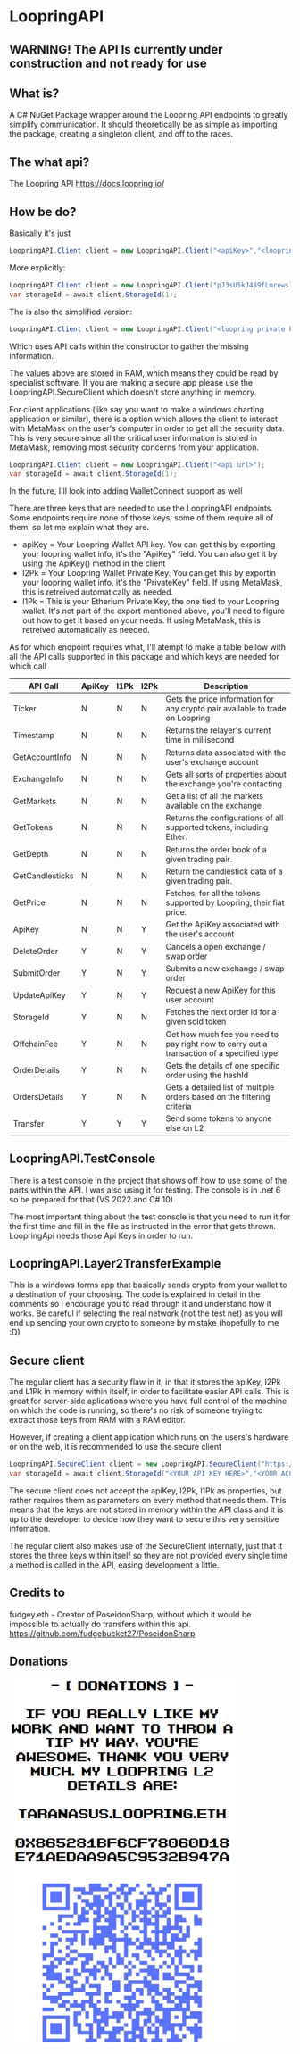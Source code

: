 # LoopringAPI


## WARNING! The API Is currently under construction and not ready for use

## What is?

A C# NuGet Package wrapper around the Loopring API endpoints to greatly simplify communication. It should theoretically be as simple as importing the package, creating a singleton client, and off to the races. 

## The what api?

The Loopring API https://docs.loopring.io/

## How be do?

Basically it's just

```csharp
LoopringAPI.Client client = new LoopringAPI.Client("<apiKey>","<loopring private key>","<ethereum private key>",<account id>, "<ethreum public address>", "<api url>");
```

More explicitly:

```csharp
LoopringAPI.Client client = new LoopringAPI.Client("pJ3sU5kJ489fLmrewslkreownsbTunMK9fcusikhK6tn5nEDY4vvkWg8PgV2R","0x444444444444444444444444444444444444444444444444444444444444444","0x5555555555555555555555555555555555555555555555555555555555555555", 1, "0x6666666666666666666666666666666666666666", "https://uat2.loopring.io/");
var storageId = await client.StorageId(1);
```

The is also the simplified version:
```csharp
LoopringAPI.Client client = new LoopringAPI.Client("<loopring private key>","<ethereum private key>","<api url>");
```
Which uses API calls within the constructor to gather the missing information. 

The values above are stored in RAM, which means they could be read by specialist software. If you are making a secure app please use the LoopringAPI.SecureClient which doesn't store anything in memory. 

For client applications (like say you want to make a windows charting application or similar), there is a option which allows the client to interact with MetaMask on the user's computer in order to get all the security data. This is very secure since all the critical user information is stored in MetaMask, removing most security concerns from your application.
```csharp
LoopringAPI.Client client = new LoopringAPI.Client("<api url>");
var storageId = await client.StorageId(1);
```
In the future, I'll look into adding WalletConnect support as well

There are three keys that are needed to use the LoopringAPI endpoints. Some endpoints require none of those keys, some of them require all of them, so let me explain what they are.

- apiKey = Your Loopring Wallet API key. You can get this by exporting your loopring wallet info, it's the "ApiKey" field. You can also get it by using the ApiKey() method in the client
- l2Pk = Your Loopring Wallet Private Key. You can get this by exportin your loopring wallet info, it's the "PrivateKey" field. If using MetaMask, this is retreived automatically as needed.
- l1Pk = This is your Etherium Private Key, the one tied to your Loopring wallet. It's not part of the export mentioned above, you'll need to figure out how to get it based on your needs. If using MetaMask, this is retreived automatically as needed.

As for which endpoint requires what, I'll atempt to make a table bellow with all the API calls supported in this package and which keys are needed for which call

|API Call|ApiKey|l1Pk|l2Pk|Description
|-|-|-|-|-|
|Ticker|N|N|N|Gets the price information for any crypto pair available to trade on Loopring|
|Timestamp|N|N|N|Returns the relayer's current time in millisecond
|GetAccountInfo|N|N|N|Returns data associated with the user's exchange account
|ExchangeInfo|N|N|N|Gets all sorts of properties about the exchange you're contacting
|GetMarkets|N|N|N|Get a list of all the markets available on the exchange
|GetTokens|N|N|N|Returns the configurations of all supported tokens, including Ether.
|GetDepth|N|N|N|Returns the order book of a given trading pair.
|GetCandlesticks|N|N|N|Return the candlestick data of a given trading pair.
|GetPrice|N|N|N|Fetches, for all the tokens supported by Loopring, their fiat price.
|ApiKey|N|N|Y|Get the ApiKey associated with the user's account
|DeleteOrder|Y|N|Y|Cancels a open exchange / swap order
|SubmitOrder|Y|N|Y|Submits a new exchange / swap order
|UpdateApiKey|Y|N|Y|Request a new ApiKey for this user account
|StorageId|Y|N|N|Fetches the next order id for a given sold token
|OffchainFee|Y|N|N|Get how much fee you need to pay right now to carry out a transaction of a specified type
|OrderDetails|Y|N|N|Gets the details of one specific order using the hashId
|OrdersDetails|Y|N|N|Gets a detailed list of multiple orders based on the filtering criteria
|Transfer|Y|Y|Y|Send some tokens to anyone else on L2

## LoopringAPI.TestConsole

There is a test console in the project that shows off how to use some of the parts within the API. I was also using it for testing. The console is in .net 6 so be prepared for that (VS 2022 and C# 10)

The most important thing about the test console is that you need to run it for the first time and fill in the file as instructed in the error that gets thrown. LoopringApi needs those Api Keys in order to run.

## LoopringAPI.Layer2TransferExample

This is a windows forms app that basically sends crypto from your wallet to a destination of your choosing. The code is explained in detail in the comments so I encourage you to read through it and understand how it works. Be careful if selecting the real network (not the test net) as you will end up sending your own crypto to someone by mistake (hopefully to me :D)

## Secure client

The regular client has a security flaw in it, in that it stores the apiKey, l2Pk and L1Pk in memory within itself, in order to facilitate easier API calls. This is great for server-side aplications where you have full control of the machine on which the code is running, so there's no risk of someone trying to extract those keys from RAM with a RAM editor.

However, if creating a client application which runs on the users's hardware or on the web, it is recommended to use the secure client

```csharp
LoopringAPI.SecureClient client = new LoopringAPI.SecureClient("https://uat2.loopring.io/");
var storageId = await client.StorageId("<YOUR API KEY HERE>","<YOUR ACCOUNT ID HERE>", 1);
```
The secure client does not accept the apiKey, l2Pk, l1Pk as properties, but rather requires them as parameters on every method that needs them. This means that the keys are not stored in memory within the API class and it is up to the developer to decide how they want to secure this very sensitive infomation.

The regular client also makes use of the SecureClient internally, just that it stores the three keys within itself so they are not provided every single time a method is called in the API, easing development a little.

## Credits to
fudgey.eth - Creator of PoseidonSharp, without which it would be impossible to actually do transfers within this api. https://github.com/fudgebucket27/PoseidonSharp

## Donations
![Donations](donations.png 'donations')